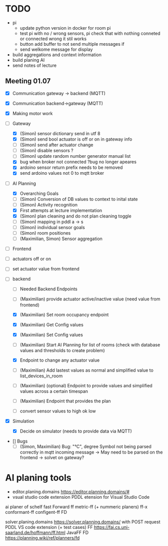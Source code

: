 # TODO

- pi
  - update python version in docker for room pi
  - test pi with no / wrong sensors, pi check that with nothing conneted or connected wrong it stil works
  - button add buffer to not send multiple messages if
  - send welkome message for display
- build aggregations and context information
- build planing AI
- send notes of lecture

## Meeting 01.07

- [x] Communication gateway -> backend (MQTT)
- [x] Communication backend->gateway (MQTT)
- [x] Making motor work
- [ ] Gateway
  - [X] (Simon) sensor dictionary send in utf 8
  - [X] (Simon) send bool actuator is off or on in gateway info
  - [ ] (Simon) send after actuator change
  - [ ] (Simon) disable sensors ?
  - [ ] (Simon) update random number generator manual list
  - [X] bug when broker not connected ?bug no longer apeares
  - [X] ardoino sensor return prefix needs to be removed
  - [X] send ardoino values not 0 to mqtt broker

- [ ] AI Planning
  - [x] Overarching Goals
  - [ ] (Simon) Conversion of DB values to context to inital state
  - [ ] (Simon) Activity recognition
  - [x] First attempts at lecture implementation
  - [X] (Simon) plan cleaning and do not plan cleaning toggle
  - [ ] (Simon) mapping in pddl a -> s
  - [ ] (Simon) individual sensor goals
  - [ ] (Simon) room positiones
  - [ ] (Maximilian, Simon) Sensor aggregation

- [ ] Frontend
 - [ ] actuators off or on
 - [ ] set actuator value from frontend

- [ ] backend
  - [ ] Needed Backend Endpoints
  - [ ] (Maximilian) provide actuator active/inactive value (need value from frontend)
  - [x] (Maximilian) Set room occupancy endpoint
  - [x] (Maximilian) Get Config values
  - [x] (Maximilian) Set Config values
  - [ ] (Maximilian) Start AI Planning for list of rooms (check with database values and thresholds to create problem)
  - [x] Endpoint to change any actuator value
  - [ ] (Maximilian) Add lastest values as normal and simplified value to list_devices_in_room
  - [ ] (Maximilian) (optional) Endpoint to provide values and simplified values across a certain timespan
  - [ ] (Maximilian) Endpoint that provides the plan
  - [ ] convert sensor values to high ok low


- [x] Simulation
  - [x] Decide on simulator (needs to provide data via MQTT)

- [] Bugs 
  - [ ] (Simon, Maximilian) Bug: "°C", degree Symbol not being parsed correctly in mqtt incoming message -> May need to be parsed on the frontend -> solvet on gateway?

# AI planing tools

- editor.planing.domains https://editor.planning.domains/#
- vsual studio code extension PDDL etension for Visual Studio Code

ai planer of schelf
fast Forward ff
metric-ff (+ nummeric planers)
ff-x
conformant-ff
configent-ff
FD

solver.planing.domains https://solver.planning.domains/ with POST request
PDDL VS code extension (+ test cases)
FF https://fai.cs.uni-saarland.de/hoffmann/ff.html
JavaFF
FD https://planning.wiki/ref/planners/fd
